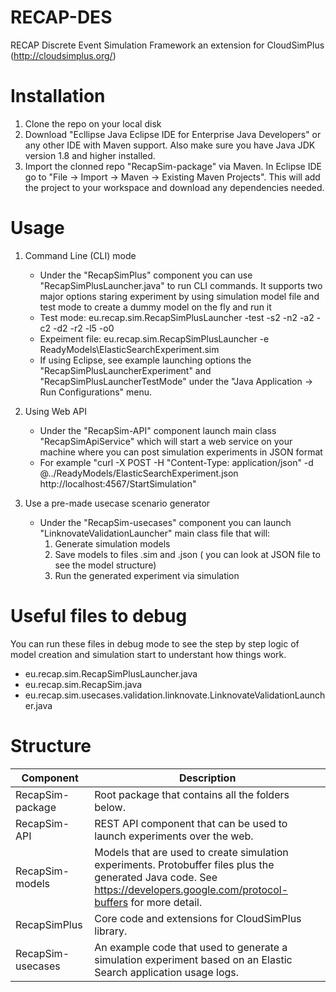 # RECAP-DES
RECAP Discrete Event Simulation Framework an extension for CloudSimPlus (http://cloudsimplus.org/)

# Installation
1. Clone the repo on your local disk
2. Download "Ecllipse Java Eclipse IDE for Enterprise Java Developers" or any other IDE with Maven support. Also make sure you have Java JDK version 1.8 and higher installed.
3. Import the clonned repo "RecapSim-package" via Maven. In Eclipse IDE go to "File -> Import -> Maven -> Existing Maven Projects". This will add the project to your workspace and download any dependencies needed.

# Usage
1. Command Line (CLI) mode
	* Under the "RecapSimPlus" component you can use "RecapSimPlusLauncher.java" to run CLI commands. It supports two major options staring experiment by using simulation model file and test mode to create a dummy model  on the fly and run it
	* Test mode: eu.recap.sim.RecapSimPlusLauncher -test -s2 -n2 -a2 -c2 -d2 -r2 -l5 -o0
	* Expeiment file: eu.recap.sim.RecapSimPlusLauncher -e ReadyModels\ElasticSearchExperiment.sim
	* If using Eclipse, see example launching options the "RecapSimPlusLauncherExperiment" and "RecapSimPlusLauncherTestMode" under the "Java Application -> Run Configurations" menu.

2. Using Web API
	* Under the "RecapSim-API" component launch main class "RecapSimApiService" which will start a web service on your machine where you can post simulation experiments in JSON format
	* For example "curl -X POST -H "Content-Type: application/json" -d @../ReadyModels/ElasticSearchExperiment.json http://localhost:4567/StartSimulation"

3. Use a pre-made usecase scenario generator
	* Under the "RecapSim-usecases" component you can launch "LinknovateValidationLauncher" main class file that will: 
		1. Generate simulation models
		2. Save models to files .sim and .json ( you can look at JSON file to see the model structure)
		3. Run the generated experiment via simulation


# Useful files to debug 
You can run these files in debug mode to see the step by step logic of model creation and simulation start to understant how things work.
* eu.recap.sim.RecapSimPlusLauncher.java
* eu.recap.sim.RecapSim.java
* eu.recap.sim.usecases.validation.linknovate.LinknovateValidationLauncher.java

# Structure

Component  | Description
------------- | -------------
RecapSim-package  | Root package that contains all the folders below.
RecapSim-API  | REST API component that can be used to launch experiments over the web.
RecapSim-models  | Models that are used to create simulation experiments. Protobuffer files plus the generated Java code. See https://developers.google.com/protocol-buffers for more detail.
RecapSimPlus  | Core code and extensions for CloudSimPlus library.
RecapSim-usecases | An example code that used to generate a simulation experiment based on an Elastic Search application usage logs.



